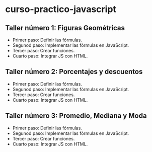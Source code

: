 # curso-practico-javascript

## Taller número 1: Figuras Geométricas

- Primer paso: Definir las fórmulas.
- Segunod paso: Implementar las fórmulas en JavaScript.
- Tercer paso: Crear funciones.
- Cuarto paso: Integrar JS con HTML. 

## Taller número 2: Porcentajes y descuentos

- Primer paso: Definir las fórmulas.
- Segunod paso: Implementar las fórmulas en JavaScript.
- Tercer paso: Crear funciones.
- Cuarto paso: Integrar JS con HTML. 

## Taller número 3: Promedio, Mediana y Moda

- Primer paso: Definir las fórmulas.
- Segunod paso: Implementar las fórmulas en JavaScript.
- Tercer paso: Crear funciones.
- Cuarto paso: Integrar JS con HTML. 